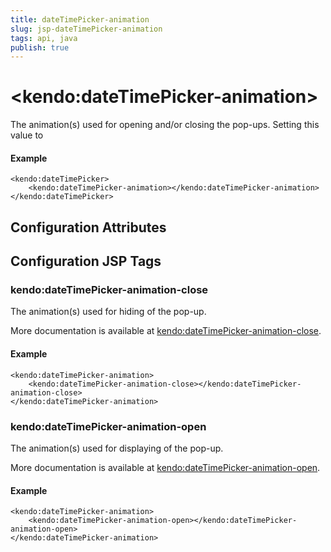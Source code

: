 ```yaml
---
title: dateTimePicker-animation
slug: jsp-dateTimePicker-animation
tags: api, java
publish: true
---
```


# \<kendo:dateTimePicker-animation\>

The animation(s) used for opening and/or closing the pop-ups. Setting this value to

#### Example
    <kendo:dateTimePicker>
        <kendo:dateTimePicker-animation></kendo:dateTimePicker-animation>
    </kendo:dateTimePicker>

## Configuration Attributes


##  Configuration JSP Tags

### kendo:dateTimePicker-animation-close

The animation(s) used for hiding of the pop-up.

More documentation is available at [kendo:dateTimePicker-animation-close](datetimepicker/animation-close).

#### Example

    <kendo:dateTimePicker-animation>
        <kendo:dateTimePicker-animation-close></kendo:dateTimePicker-animation-close>
    </kendo:dateTimePicker-animation>

### kendo:dateTimePicker-animation-open

The animation(s) used for displaying of the pop-up.

More documentation is available at [kendo:dateTimePicker-animation-open](datetimepicker/animation-open).

#### Example

    <kendo:dateTimePicker-animation>
        <kendo:dateTimePicker-animation-open></kendo:dateTimePicker-animation-open>
    </kendo:dateTimePicker-animation>

